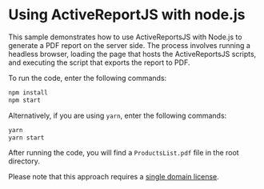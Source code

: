 # Using ActiveReportJS with node.js

This sample demonstrates how to use ActiveReportsJS with Node.js to generate a PDF report on the server side. 
The process involves running a headless browser, loading the page that hosts the ActiveReportsJS scripts, and executing the script that exports the report to PDF.

To run the code, enter the following commands:

```bash
npm install
npm start
```

Alternatively, if you are using `yarn`, enter the following commands:

```bash
yarn
yarn start
```

After running the code, you will find a `ProductsList.pdf` file in the root directory.

Please note that this approach requires a [single domain license](https://www.grapecity.com/activereportsjs/pricing).